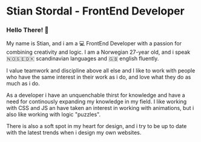 # Stian Stordal - FrontEnd Developer

### Hello There! :wave: <br>
My name is Stian, and i am a :computer: FrontEnd Developer with a passion for combining creativity and logic. 
I am a Norwegian 27-year old, and i speak 🇳🇴🇸🇪🇩🇰 scandinavian languages and 🇬🇧 english fluently.

I value teamwork and discipline above all else and I like to work with people who have the same interest in their work as i do, and love what they do as much as i do.

As a developer i have an unquenchable thirst for knowledge and have a need for continously expanding my knowledge in my field. I like working with CSS and JS an have taken an interest in working with animations, but i also like working with logic "puzzles".

There is also a soft spot in my heart for design, and i try to be up to date with the latest trends when i design my own websites. 
